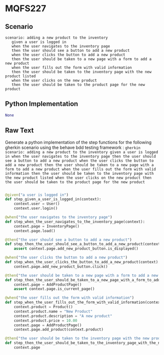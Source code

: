 # MQFS227
## Scenario
```gherkin
scenario: adding a new product to the inventory 
   given a user is logged in 
   when the user navigates to the inventory page 
   then the user should see a button to add a new product 
   when the user clicks the button to add a new product 
   then the user should be taken to a new page with a form to add a new product 
   when the user fills out the form with valid information 
   then the user should be taken to the inventory page with the new product listed 
   when the user clicks on the new product 
   then the user should be taken to the product page for the new product
```


## Python Implementation
```python
None
```


## Raw Text
Generate a python implementation of the step functions for the following gherkin scenario using the behave bdd testing framework : ```gherkin scenario: adding a new product to the inventory given a user is logged in when the user navigates to the inventory page then the user should see a button to add a new product when the user clicks the button to add a new product then the user should be taken to a new page with a form to add a new product when the user fills out the form with valid information then the user should be taken to the inventory page with the new product listed when the user clicks on the new product then the user should be taken to the product page for the new product ```



```python from behave import given, when, then

@given("a user is logged in")
def step_given_a_user_is_logged_in(context):
    context.user = User()
    context.user.login()

@when("the user navigates to the inventory page")
def step_when_the_user_navigates_to_the_inventory_page(context):
    context.page = InventoryPage()
    context.page.load()

@then("the user should see a button to add a new product")
def step_then_the_user_should_see_a_button_to_add_a_new_product(context):
    assert context.page.add_new_product_button.is_displayed()

@when("the user clicks the button to add a new product")
def step_when_the_user_clicks_the_button_to_add_a_new_product(context):
    context.page.add_new_product_button.click()

@then("the user should be taken to a new page with a form to add a new product")
def step_then_the_user_should_be_taken_to_a_new_page_with_a_form_to_add_a_new_product(context):
    context.page = AddProductPage()
    assert context.page.is_current_page()

@when("the user fills out the form with valid information")
def step_when_the_user_fills_out_the_form_with_valid_information(context):
    context.product = Product()
    context.product.name = "New Product"
    context.product.description = "A new product"
    context.product.price = 10.00
    context.page = AddProductPage()
    context.page.add_product(context.product)

@then("the user should be taken to the inventory page with the new product listed")
def step_then_the_user_should_be_taken_to_the_inventory_page_with_the_new_product_listed(context):
    context.page
